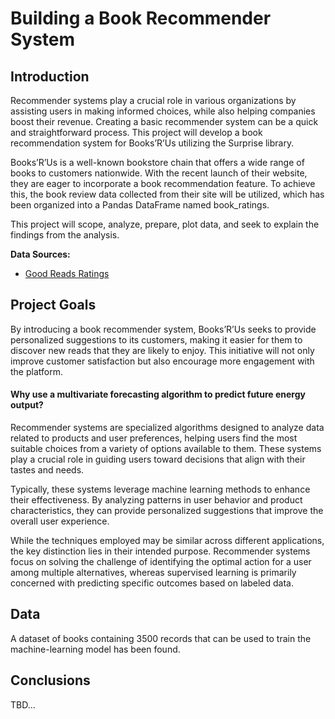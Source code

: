 # Building a Book Recommender System

## Introduction
Recommender systems play a crucial role in various organizations by assisting users in making informed choices, while also helping companies boost their revenue. Creating a basic recommender system can be a quick and straightforward process. This project will develop a book recommendation system for Books’R’Us utilizing the Surprise library.

Books’R’Us is a well-known bookstore chain that offers a wide range of books to customers nationwide. With the recent launch of their website, they are eager to incorporate a book recommendation feature. To achieve this, the book review data collected from their site will be utilized, which has been organized into a Pandas DataFrame named book_ratings.

This project will scope, analyze, prepare, plot data, and seek to explain the findings from the analysis.

**Data Sources:**

- [Good Reads Ratings](https://raw.githubusercontent.com/tyrantdavis/datasets/refs/heads/main/goodreads_ratings.csv)


## Project Goals
By introducing a book recommender system, Books’R’Us seeks to provide personalized suggestions to its customers, making it easier for them to discover new reads that they are likely to enjoy. This initiative will not only improve customer satisfaction but also encourage more engagement with the platform.



#### Why use a multivariate forecasting algorithm to predict future energy output?
Recommender systems are specialized algorithms designed to analyze data related to products and user preferences, helping users find the most suitable choices from a variety of options available to them. These systems play a crucial role in guiding users toward decisions that align with their tastes and needs.

Typically, these systems leverage machine learning methods to enhance their effectiveness. By analyzing patterns in user behavior and product characteristics, they can provide personalized suggestions that improve the overall user experience.

While the techniques employed may be similar across different applications, the key distinction lies in their intended purpose. Recommender systems focus on solving the challenge of identifying the optimal action for a user among multiple alternatives, whereas supervised learning is primarily concerned with predicting specific outcomes based on labeled data.

## Data
A dataset of books containing 3500 records that can be used to train the machine-learning model has been found. 


## Conclusions
TBD...
